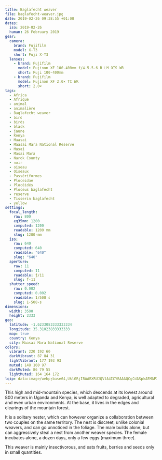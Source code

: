 ```yaml
---
title: Baglafecht weaver
file: baglafecht-weaver.jpg
date: 2019-02-26 09:38:55 +01:00
dates:
  iso: 2019-02-26
  human: 26 February 2019
gear:
  camera:
    brand: Fujifilm
    model: X-T3
    short: Fuji X-T3
  lenses:
    - brand: Fujifilm
      model: Fujinon XF 100-400mm f/4.5-5.6 R LM OIS WR
      short: Fuji 100-400mm
    - brand: Fujifilm
      model: Fujinon XF 2.0× TC WR
      short: 2.0×
tags:
  - Africa
  - Afrique
  - animal
  - animalière
  - Baglafecht weaver
  - bird
  - birds
  - black
  - jaune
  - Kenya
  - Maasai
  - Maasai Mara National Reserve
  - Masai
  - Masai Mara
  - Narok County
  - noir
  - oiseau
  - Oiseaux
  - Passériformes
  - Ploceidae
  - Plocéidés
  - Ploceus baglafecht
  - reserve
  - Tisserin baglafecht
  - yellow
settings:
  focal_length:
    raw: 800
    eq35mm: 1200
    computed: 1200
    readable: 1200 mm
    slug: 1200-mm
  iso:
    raw: 640
    computed: 640
    readable: "640"
    slug: "640"
  aperture:
    raw: 11
    computed: 11
    readable: ƒ/11
    slug: f-11
  shutter_speed:
    raw: 0.002
    computed: 0.002
    readable: 1/500 s
    slug: 1-500-s
dimensions:
  width: 3500
  height: 2333
geo:
  latitude: -1.6233083333333334
  longitude: 35.31023833333333
  map: true
  country: Kenya
  city: Maasai Mara National Reserve
colors:
  vibrant: 220 192 60
  darkVibrant: 87 84 31
  lightVibrant: 177 193 93
  muted: 148 160 97
  darkMuted: 86 79 55
  lightMuted: 164 164 172
lqip: data:image/webp;base64,UklGRjIBAABXRUJQVlA4ICYBAAAQCgCdASpkAEMAP3Gyy2A0rj+vJnScA/AuCUAaKI9AsydM8wcNPk+BQp/CJ/0u2mjVyjm+B8IDcczpqcoEZSaqckzVpfKEnl8kviGlCGCuNn8sJZP26CJ8oAD+sYw6RlghH7OY+2b1yaVOker12DWdvJ44FtASZVasSaZ33/wJB4XuXOTMN1nGyv0jUg8x2VjUYaDh70Kysa1le3nWKNjAeiczkc2gJuZ9PFiGH9gFR6aQme0sM9YYRAK0krDMHx52IOBv7rtf4+8H1q3EoHADGrEqyftZiwNWPNUiURDPn/6/RSHFw1LRQ7cZ+a2dc0s9Yd177MBJPupw5H7KQCPyKOZ4cHUvl9QISHg+4S4aZKrg3JZZ0oGoExlJFb936Mqwed5AAAA=
---
```


This high and mid-mountain species, which descends at its lowest around 800 meters in Uganda and Kenya, is well adapted to degraded, agricultural and even urban environments. At the base, it lives in the edges and clearings of the mountain forest.

It is a solitary nester, which can however organize a collaboration between two couples on the same territory. The nest is discreet, unlike colonial weavers, and can go unnoticed in the foliage. The male builds alone, but can aggressively steal a nest from another weaver species. The female incubates alone, a dozen days, only a few eggs (maximum three).

This weaver is mainly insectivorous, and eats fruits, berries and seeds only in small quantities.
